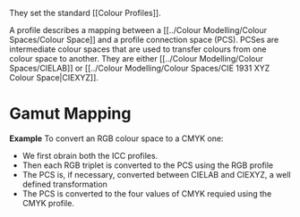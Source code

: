 They set the standard [[Colour Profiles]].

A profile describes a mapping between a [[../Colour Modelling/Colour Spaces/Colour Space]] and a profile connection space (PCS). PCSes are intermediate colour spaces that are used to transfer colours from one colour space to another. They are either [[../Colour Modelling/Colour Spaces/CIELAB]] or [[../Colour Modelling/Colour Spaces/CIE 1931 XYZ Colour Space|CIEXYZ]].

# Gamut Mapping
**Example**
To convert an RGB colour space to a CMYK one:
- We first obrain both the ICC profiles.
- Then each RGB triplet is converted to the PCS using the RGB profile
- The PCS is, if necessary, converted between CIELAB and CIEXYZ, a well defined transformation
- The PCS is converted to the four values of CMYK requied using the CMYK profile.